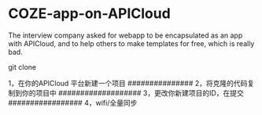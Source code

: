 # COZE-app-on-APICloud
The interview company asked for webapp to be encapsulated as an app with APICloud, and to help others to make templates for free, which is really bad.

git clone 

1，在你的APICloud 平台新建一个项目
###############
2，将克隆的代码复制到你的项目中 
###################
3，更改你新建项目的ID，在提交
#################
4，wifi/全量同步
